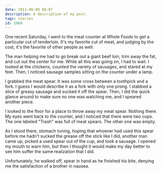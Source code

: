 ```yaml
---
date: 2011-06-08 08:07
description: A description of my post.
tags: stories
id: 1060
---
```

One recent Saturday, I went to the meat counter at Whole Foods to get a particular cut of tenderloin.  It's my favorite cut of meat, and judging by the cost, it's the favorite of other people as well.

The man helping me had to go break out a giant beef loin, trim away the fat, and cut out the center for me.  While all this was going on, I had to wait.  I looked at the chickens, counted the variety of sausages, and stared at my feet.  Then, I noticed sausage samples sitting on the counter under a lamp.
<!--more-->
I grabbed the meat spear.  It was some cross between a toothpick and a fork.  I guess I would describe it as a fork with only one prong.  I stabbed a slice of greasy sausage and sucked it off the spear.  Then, I did the quick glance around to make sure no one was watching me, and I speared another piece.

I looked to the floor for a place to throw away my meat spear.  Nothing there.  My eyes went back to the counter, and I noticed that there were two cups.  The one labeled "Trash" was full of meat spears.  The other one was empty.

As I stood there, stomach tuning, hoping that whoever had used this spear before me hadn't sucked the grease off the stick like I did, another man came up, picked a used spear out of the cup, and took a sausage.  I opened my mouth to warn him, but then I thought it would make my day better to see him suffer the same realization that I did.

Unfortunately, he walked off, spear in hand as he finished his bite, denying me the satisfaction of a brother in nausea.